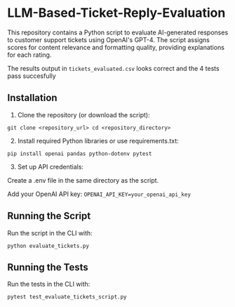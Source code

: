 # LLM-Based-Ticket-Reply-Evaluation

This repository contains a Python script to evaluate AI-generated responses to customer support tickets using OpenAI's GPT-4. The script assigns scores for content relevance and formatting quality, providing explanations for each rating.

The results output in `tickets_evaluated.csv` looks correct and the 4 tests pass succesfully

## Installation

1. Clone the repository (or download the script):

`git clone <repository_url>
cd <repository_directory>`

2. Install required Python libraries or use requirements.txt:

`pip install openai pandas python-dotenv pytest
`

3. Set up API credentials:

Create a .env file in the same directory as the script.

Add your OpenAI API key:
`OPENAI_API_KEY=your_openai_api_key
`
## Running the Script

Run the script in the CLI with:

`python evaluate_tickets.py`


## Running the Tests

Run the tests in the CLI with:

`pytest test_evaluate_tickets_script.py `


